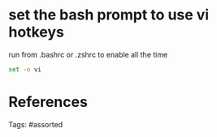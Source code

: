 # set the bash prompt to use vi hotkeys
run from .bashrc or .zshrc to enable all the time
```bash
set -o vi
```

# References

Tags:
    #assorted
